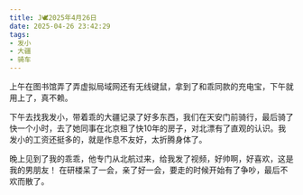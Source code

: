 ```yaml
---
title: J🕊️2025年4月26日
date: 2025-04-26 23:42:29
tags:
- 发小
- 大疆
- 骑车
---
```

上午在图书馆弄了弄虚拟局域网还有无线键鼠，拿到了和乖同款的充电宝，下午就用上了，真不赖。

下午去找我发小，带着乖的大疆记录了好多东西，我们在天安门前骑行，最后骑了快一个小时，去了她同事在北京租了快10年的房子，对北漂有了直观的认识。我发小的工资还挺多的，就是作息不友好，太折腾身体了。

晚上见到了我的乖乖，他专门从北航过来，给我发了视频，好帅啊，好喜欢，这是我的男朋友！
在研楼呆了一会，亲了好一会，要走的时候开始有了争吵，最后不欢而散了。